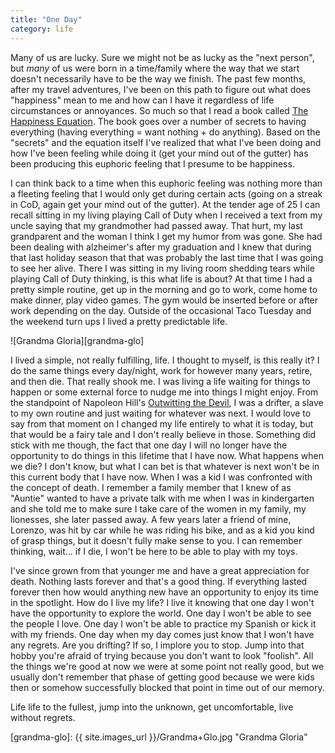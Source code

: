 ```yaml
---
title: "One Day"
category: life
---
```


Many of us are lucky. Sure we might not be as lucky as the "next person", but _many_ of us were born in a time/family where the way that we start doesn't necessarily have to be the way we finish. The past few months, after my travel adventures, I've been on this path to figure out what does "happiness" mean to me and how can I have it regardless of life circumstances or annoyances. So much so that I read a book called [The Happiness Equation][happiness-equation]. The book goes over a number of secrets to having everything (having everything = want nothing + do anything). Based on the "secrets" and the equation itself I've realized that what I've been doing and how I've been feeling while doing it (get your mind out of the gutter) has been producing this euphoric feeling that I presume to be happiness.

I can think back to a time when this euphoric feeling was nothing more than a fleeting feeling that I would only get during certain acts (going on a streak in CoD, again get your mind out of the gutter). At the tender age of 25 I can recall sitting in my living playing Call of Duty when I received a text from my uncle saying that my grandmother had passed away. That hurt, my last grandparent and the woman I think I get my humor from was gone. She had been dealing with alzheimer's after my graduation and I knew that during that last holiday season that that was probably the last time that I was going to see her alive. There I was sitting in my living room shedding tears while playing Call of Duty thinking, is this what life is about? At that time I had a pretty simple routine, get up in the morning and go to work, come home to make dinner, play video games. The gym would be inserted before or after work depending on the day. Outside of the occasional Taco Tuesday and the weekend turn ups I lived a pretty predictable life.

![Grandma Gloria][grandma-glo]

I lived a simple, not really fulfilling, life. I thought to myself, is this really it? I do the same things every day/night, work for however many years, retire, and then die. That really shook me. I was living a life waiting for things to happen or some external force to nudge me into things I might enjoy. From the standpoint of Napoleon Hill's [Outwitting the Devil][outwitting-the-devil], I was a drifter, a slave to my own routine and just waiting for whatever was next. I would love to say from that moment on I changed my life entirely to what it is today, but that would be a fairy tale and I don't really believe in those. Something did stick with me though, the fact that one day I will no longer have the opportunity to do things in this lifetime that I have now. What happens when we die? I don't know, but what I can bet is that whatever is next won't be in this current body that I have now. When I was a kid I was confronted with the concept of death. I remember a family member that I knew of as "Auntie" wanted to have a private talk with me when I was in kindergarten and she told me to make sure I take care of the women in my family, my lionesses, she later passed away. A few years later a friend of mine, Lorenzo, was hit by car while he was riding his bike, and as a kid you kind of grasp things, but it doesn't fully make sense to you. I can remember thinking, wait... if I die, I won't be here to be able to play with my toys.

I've since grown from that younger me and have a great appreciation for death. Nothing lasts forever and that's a good thing. If everything lasted forever then how would anything new have an opportunity to enjoy its time in the spotlight. How do I live my life? I live it knowing that one day I won't have the opportunity to explore the world. One day I won't be able to see the people I love. One day I won't be able to practice my Spanish or kick it with my friends. One day when my day comes just know that I won't have any regrets. Are you drifting? If so, I implore you to stop. Jump into that hobby you're afraid of trying because you don't want to look "foolish". All the things we're good at now we were at some point not really good, but we usually don't remember that phase of getting good because we were kids then or somehow successfully blocked that point in time out of our memory.

Life life to the fullest, jump into the unknown, get uncomfortable, live without regrets.

[happiness-equation]: https://www.amazon.com/Happiness-Equation-Nothing-Anything-Everything/dp/0425277984/ref=sr_1_1?keywords=the+happiness+equation&qid=1575647997&sr=8-1
[outwitting-the-devil]: https://www.amazon.com/Outwitting-Devil-Secret-Freedom-Success/dp/1454900679/ref=tmm_pap_swatch_0?_encoding=UTF8&qid=&sr=
[grandma-glo]: {{ site.images_url }}/Grandma+Glo.jpg "Grandma Gloria"
